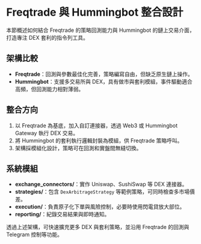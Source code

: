 # Freqtrade 與 Hummingbot 整合設計

本節概述如何結合 Freqtrade 的策略回測能力與 Hummingbot 的鏈上交易介面，打造專注 DEX 套利的指令列工具。

## 架構比較
- **Freqtrade**：回測與參數最佳化完善，策略編寫自由，但缺乏原生鏈上操作。
- **Hummingbot**：支援多交易所與 DEX，具有做市與套利模組，事件驅動適合高頻，但回測能力相對薄弱。

## 整合方向
1. 以 Freqtrade 為基底，加入自訂連接器，透過 Web3 或 Hummingbot Gateway 執行 DEX 交易。
2. 將 Hummingbot 的套利執行邏輯封裝為模組，供 Freqtrade 策略呼叫。
3. 架構採模組化設計，策略可在回測和實盤間無縫切換。

## 系統模組
- **exchange_connectors/**：實作 Uniswap、SushiSwap 等 DEX 連接器。
- **strategies/**：包含 `DexArbitrageStrategy` 等範例策略，可同時檢查多市場價差。
- **execution/**：負責原子化下單與風險控制，必要時使用閃電貸放大部位。
- **reporting/**：紀錄交易結果與即時通知。

透過上述架構，可快速擴充更多 DEX 與套利策略，並沿用 Freqtrade 的回測與 Telegram 控制等功能。
